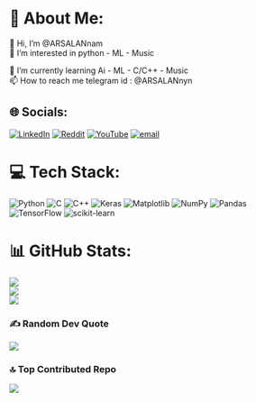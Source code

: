 # 💫 About Me:
👋 Hi, I’m @ARSALANnam
<br>👀 I’m interested in python - ML - Music
<!-- <br>🔭 I’m currently working on ---- 
<br>👯 I’m looking to collaborate on
<br>🤝 I’m looking for help with <br>-->
🌱 I’m currently learning Ai - ML - C/C++ - Music 
<br>📫 How to reach me telegram id : @ARSALANnyn
<!-- <br>⚡ Fun fact<br>💬 Ask me about --->


## 🌐 Socials:
[![LinkedIn](https://img.shields.io/badge/LinkedIn-%230077B5.svg?logo=linkedin&logoColor=white)](https://linkedin.com/in/arsalannam) [![Reddit](https://img.shields.io/badge/Reddit-%23FF4500.svg?logo=Reddit&logoColor=white)](https://reddit.com/user/u/ARSALANys) [![YouTube](https://img.shields.io/badge/YouTube-%23FF0000.svg?logo=YouTube&logoColor=white)](https://youtube.com/@@ARSALANamMusic) [![email](https://img.shields.io/badge/Email-D14836?logo=gmail&logoColor=white)](mailto:amir.arsalann.mohammadi@gmail.com) 

# 💻 Tech Stack:
![Python](https://img.shields.io/badge/python-3670A0?style=flat&logo=python&logoColor=ffdd54) ![C](https://img.shields.io/badge/c-%2300599C.svg?style=flat&logo=c&logoColor=white) ![C++](https://img.shields.io/badge/c++-%2300599C.svg?style=flat&logo=c%2B%2B&logoColor=white) ![Keras](https://img.shields.io/badge/Keras-%23D00000.svg?style=flat&logo=Keras&logoColor=white) ![Matplotlib](https://img.shields.io/badge/Matplotlib-%23ffffff.svg?style=flat&logo=Matplotlib&logoColor=black) ![NumPy](https://img.shields.io/badge/numpy-%23013243.svg?style=flat&logo=numpy&logoColor=white) ![Pandas](https://img.shields.io/badge/pandas-%23150458.svg?style=flat&logo=pandas&logoColor=white) ![TensorFlow](https://img.shields.io/badge/TensorFlow-%23FF6F00.svg?style=flat&logo=TensorFlow&logoColor=white) ![scikit-learn](https://img.shields.io/badge/scikit--learn-%23F7931E.svg?style=flat&logo=scikit-learn&logoColor=white)
# 📊 GitHub Stats:
![](https://github-readme-stats.vercel.app/api?username=ARSALANnam&theme=tokyonight&hide_border=true&include_all_commits=false&count_private=false)<br/>
![](https://nirzak-streak-stats.vercel.app/?user=ARSALANnam&theme=tokyonight&hide_border=true)<br/>
![](https://github-readme-stats.vercel.app/api/top-langs/?username=ARSALANnam&theme=tokyonight&hide_border=true&include_all_commits=false&count_private=false&layout=compact)

### ✍️ Random Dev Quote
![](https://quotes-github-readme.vercel.app/api?type=horizontal&theme=radical)

### 🔝 Top Contributed Repo
![](https://github-contributor-stats.vercel.app/api?username=ARSALANnam&limit=5&theme=vue-dark&combine_all_yearly_contributions=true)

<!-- Proudly created with GPRM ( https://gprm.itsvg.in ) -->
